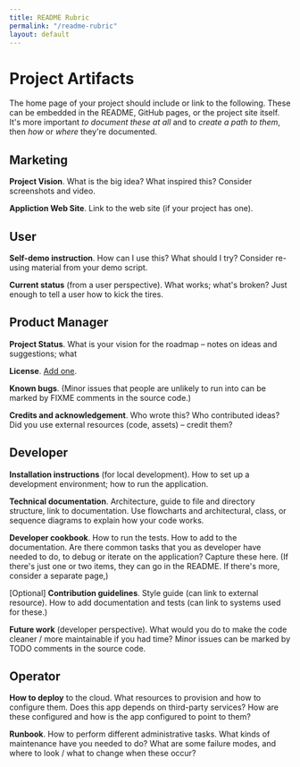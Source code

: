 ```yaml
---
title: README Rubric
permalink: "/readme-rubric"
layout: default
---
```


# Project Artifacts

The home page of your project should include or link to the following. These can be embedded in the README, GitHub pages, or the project site itself. It's more important *to document these at all* and to *create a path to them*, then *how* or *where* they're documented.

## Marketing

**Project Vision**. What is the big idea? What inspired this? Consider screenshots and video.

**Appliction Web Site**. Link to the web site (if your project has one).

## User

**Self-demo instruction**. How can I use this? What should I try? Consider re-using material from your demo script.

**Current status** (from a user perspective). What works; what's broken? Just enough to tell a user how to kick the tires.

## Product Manager

**Project Status**. What is your vision for the roadmap – notes on ideas and suggestions; what

**License**. [Add one](https://help.github.com/articles/licensing-a-repository/).

**Known bugs**. (Minor issues that people are unlikely to run into can be marked by FIXME comments in the source code.)

**Credits and acknowledgement**. Who wrote this? Who contributed ideas? Did you use external resources (code, assets) – credit them?

## Developer

**Installation instructions** (for local development). How to set up a development environment; how to run the application.

**Technical documentation**. Architecture, guide to file and directory structure, link to documentation. Use flowcharts and architectural, class, or sequence diagrams to explain how your code works.

**Developer cookbook**. How to run the tests. How to add to the documentation. Are there common tasks that you as developer have needed to do, to debug or iterate on the application? Capture these here. (If there's just one or two items, they can go in the README. If there's more, consider a separate page,)

[Optional] **Contribution guidelines**. Style guide (can link to external resource). How to add documentation and tests (can link to systems used for these.)

**Future work** (developer perspective). What would you do to make the code cleaner / more maintainable if you had time? Minor issues can be marked by TODO comments in the source code.

## Operator

**How to deploy** to the cloud. What resources to provision and how to configure them. Does this app depends on third-party services? How are these configured and how is the app configured to point to them?

**Runbook**. How to perform different administrative tasks. What kinds of maintenance have you needed to do? What are some failure modes, and where to look / what to change when these occur?
